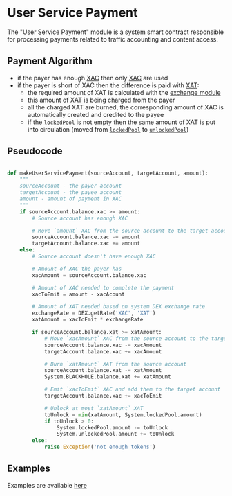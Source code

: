# User Service Payment

The "User Service Payment" module is a system smart contract responsible for processing payments related to traffic accounting and content access.

## Payment Algorithm

- if the payer has enough [XAC][1] then only [XAC][1] are used
- if the payer is short of XAC then the difference is paid with [XAT][2]:
    - the required amount of XAT is calculated with the [exchange module][3]
    - this amount of XAT is being charged from the payer
    - all the charged XAT are burned, the corresponding amount of XAC is automatically created and credited to the payee
    - if the [`lockedPool`][5] is not empty then the same amount of XAT is put into circulation (moved from [`lockedPool`][5] to [`unlockedPool`][6])


## Pseudocode

```python

def makeUserServicePayment(sourceAccount, targetAccount, amount):
    """
    sourceAccount - the payer account
    targetAccount - the payee account
    amount - amount of payment in XAC
    """
    if sourceAccount.balance.xac >= amount:
        # Source account has enough XAC

        # Move `amount` XAC from the source account to the target account
        sourceAccount.balance.xac -= amount
        targetAccount.balance.xac += amount
    else:
        # Source account doesn't have enough XAC

        # Amount of XAC the payer has
        xacAmount = sourceAccount.balance.xac

        # Amount of XAC needed to complete the payment
        xacToEmit = amount - xacAcount

        # Amount of XAT needed based on system DEX exchange rate
        exchangeRate = DEX.getRate('XAC', 'XAT')
        xatAmount = xacToEmit * exchangeRate

        if sourceAccount.balance.xat >= xatAmount:
            # Move `xacAmount` XAC from the source account to the target account
            sourceAccount.balance.xac -= xacAmount
            targetAccount.balance.xac += xacAmount

            # Burn `xatAmount` XAT from the source account
            sourceAccount.balance.xat -= xatAmount
            System.BLACKHOLE.balance.xat += xatAmount

            # Emit `xacToEmit` XAC and add them to the target account
            targetAccount.balance.xac += xacToEmit

            # Unlock at most `xatAmount` XAT
            toUnlock = min(xatAmount, System.lockedPool.amount)
            if toUnlock > 0:
                System.lockedPool.amount -= toUnlock
                System.unlockedPool.amount += toUnlock
        else:
            raise Exception('not enough tokens')

```

## Examples

Examples are available [here][7]


[1]: ../system-tokens/ace-coin.md
[2]: ../system-tokens/ace-token.md
[3]: ../system-tokens/exchange.md
[4]: ../system-tokens/ace-asset.md
[5]: ../glossary/system-pools.md#lockedpool
[6]: ../glossary/system-pools.md#unlockedpool
[7]: ../system-tokens/examples.md
